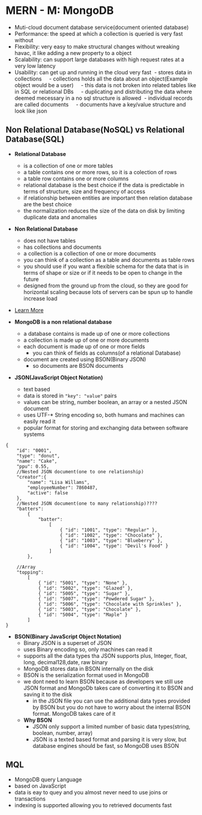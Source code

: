 # MERN - M: MongoDB
- Muti-cloud document database service(document oriented database)
- Performance: the speed at which a collection is queried is very fast without 
- Flexibility: very easy to make structural changes without wreaking havac, it like adding a new property to a object
- Scalability: can support large databases with high request rates at a very low latency
- Usability: can get up and running in the cloud very fast
 - stores data in collections
    - collections holds all the data about an object(Example object would be a user)
    - this data is not broken into related tables like in SQL or relational DBs
    - duplicating and distributing the data where deemed mecessary in a no sql structure is allowed
 - individual records are called documents
    - documents have a key/value structure and look like json
## Non Relational Database(NoSQL) vs Relational Database(SQL)
- **Relational Database**
    - is a collection of one or more tables
    - a table contains one or more rows, so it is a colection of rows
    - a table row contains one or more columns
    - relational database is the best choice if the data is predictable in terms of structure, size and frequency of access
    - if relationship between entities are important then relation database are the best choice
    - the normalization reduces the size of the data on disk by limiting duplicate data and anomalies

- **Non Relational Database**
    - does not have tables
    - has collections and documents
    - a collection is a collection of one or more  documents
    - you can think of a collection as a table and documents as table rows
    - you should use if you want a flexible schema for the data that is in terms of shape or size or if it needs to be open to change in the future
    - designed from the ground up from the cloud, so they are good for horizontal scaling because lots of servers can be spun up to handle increase load

- [Learn More](./SQLvsNonSQL.md)


- **MongoDB is a non relational database**
    - a database contains is made up of one or more collections
    - a collection is made up of one or more documents
    - each document is made up of one or more fields
        - you can think of fields as columns(of a relational Database)
    - document are created using BSON(Binary JSON)
        - so documents are BSON documents
- **JSON(JavaScript Object Notation)**
    - text based
    - data is stored in `"key": "value"` pairs
    - values can be string, number boolean, an array or a nested JSON document
    - uses UTF-* String encoding so, both humans and machines can easily read it
    - popular format for storing and exchanging data between software systems

```
{
	"id": "0001",
	"type": "donut",
	"name": "Cake",
	"ppu": 0.55,
    //Nested JSON document(one to one relationship)
    "creator":{
        "name": "Lisa Willams",
        "employeeNumber": 7860487,
        "active": false
    },
    //Nested JSON document(one to many relationship)????
	"batters":
		{
			"batter":
				[
					{ "id": "1001", "type": "Regular" },
					{ "id": "1002", "type": "Chocolate" },
					{ "id": "1003", "type": "Blueberry" },
					{ "id": "1004", "type": "Devil's Food" }
				]
		},

    //Array
	"topping":
		[
			{ "id": "5001", "type": "None" },
			{ "id": "5002", "type": "Glazed" },
			{ "id": "5005", "type": "Sugar" },
			{ "id": "5007", "type": "Powdered Sugar" },
			{ "id": "5006", "type": "Chocolate with Sprinkles" },
			{ "id": "5003", "type": "Chocolate" },
			{ "id": "5004", "type": "Maple" }
		]
}
```



- **BSON(Binary JavaScript Object Notation)**
    - Binary JSON is a superset of JSON
    - uses Binary encoding so, only machines can read it
    - supports all the data types tha JSON supports plus, Integer, float, long, decimal128,date, raw binary
    - MongoDB stores data in BSON internally on the disk
    - BSON is the serialization format used in MongoDB
    - we dont need to learn BSON because as developers we still use JSON format and MongoDb takes care of converting it to BSON and saving it to the disk
        - in the JSON file you can use the additional data types provided by BSON but you do not have to worry about the internal BSON format. MongoDB takes care of it
    - **Why BSON**
        - JSON only support a limited number of basic data types(string, boolean, number, array)
        - JSON is a texted based format and parsing it is very slow, but database engines should be fast, so MongoDB uses BSON

## MQL
- MongoDB query Language
- based on JavaScript
- data is eay to quey and you almost never need to use joins or transactions
- indexing is supported allowing you to retrieved documents fast